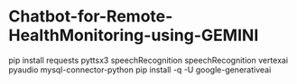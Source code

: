 # Chatbot-for-Remote-HealthMonitoring-using-GEMINI
pip install requests  pyttsx3  speechRecognition  speechRecognition  vertexai  pyaudio  mysql-connector-python
pip install -q -U google-generativeai  